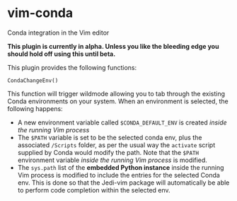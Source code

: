 # vim-conda
Conda integration in the Vim editor

**This plugin is currently in alpha. Unless you like the bleeding edge you should hold off using this until beta.**

This plugin provides the following functions:
```
CondaChangeEnv()
```
This function will trigger wildmode allowing you to tab through the existing Conda environments on your system. When an environment is selected, the following happens: 
- A new environment variable called `$CONDA_DEFAULT_ENV` is created *inside the running Vim process*
- The `$PATH` variable is set to be the selected conda env, plus the associated `/Scripts` folder, as per the usual way the `activate` script supplied by Conda would modify the path. Note that the `$PATH` environment variable *inside the running Vim process* is modified.
- The `sys.path` list of the **embedded Python instance** inside the running Vim process is modified to include the entries for the selected Conda env.  This is done so that the Jedi-vim package will automatically be able to perform code completion within the selected env.
